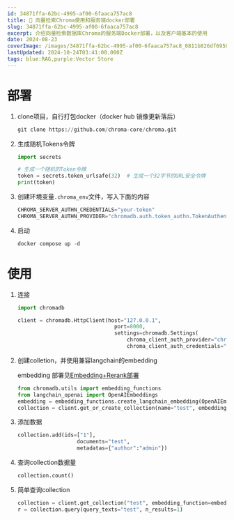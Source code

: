 ```yaml
---
id: 34871ffa-62bc-4995-af00-6faaca757ac8
title: 🍚 向量检索Chroma使用和服务端docker部署
slug: 34871ffa-62bc-4995-af00-6faaca757ac8
excerpt: 介绍向量检索数据库Chroma的服务端Docker部署，以及客户端基本的使用
date: 2024-08-23
coverImage: /images/34871ffa-62bc-4995-af00-6faaca757ac8_0811b826df695886a5343f75e23b570b.png
lastUpdated: 2024-10-24T03:41:00.000Z
tags: blue:RAG,purple:Vector Store  
---
```


# 部署

1. clone项目，自行打包docker（docker hub 镜像更新落后）

    ```python
    git clone https://github.com/chroma-core/chroma.git
    ```

2. 生成随机Tokens令牌

    ```python
    import secrets
    
    # 生成一个随机的Token令牌
    token = secrets.token_urlsafe(32)  # 生成一个32字节的URL安全令牌
    print(token)
    ```

3. 创建环境变量`.chroma_env`文件，写入下面的内容

    ```python
    CHROMA_SERVER_AUTHN_CREDENTIALS="your-token"
    CHROMA_SERVER_AUTHN_PROVIDER="chromadb.auth.token_authn.TokenAuthenticationServerProvider"
    ```

4. 启动

    ```python
    docker compose up -d
    ```


# 使用

1. 连接

    ```python
    import chromadb
    
    client = chromadb.HttpClient(host="127.0.0.1",
                                   port=8000,
                                   settings=chromadb.Settings(
                                       chroma_client_auth_provider="chromadb.auth.token_authn.TokenAuthClientProvider",
                                       chroma_client_auth_credentials="your_token"))
    ```

2. 创建colletion，并使用兼容langchain的embedding

    embedding 部署见[Embedding+Rerank部署](https://testblog.wileyzhang.com/19f605eee88980758d31f6b62294b77b#544a313750d84f1ca40c64488273a849) 


    ```python
    from chromadb.utils import embedding_functions
    from langchain_openai import OpenAIEmbeddings
    embedding = embedding_functions.create_langchain_embedding(OpenAIEmbeddings())
    collection = client.get_or_create_collection(name="test", embedding_function=embedding)
    ```

3. 添加数据

    ```python
    collection.add(ids=["1"],
                       documents="test",
                       metadatas={"author":"admin"})
    ```

4. 查询collection数据量

    ```python
    collection.count()
    ```

5. 简单查询collection

    ```python
    collection = client.get_collection("test", embedding_function=embedding)
    r = collection.query(query_texts="test", n_results=1)
    ```

